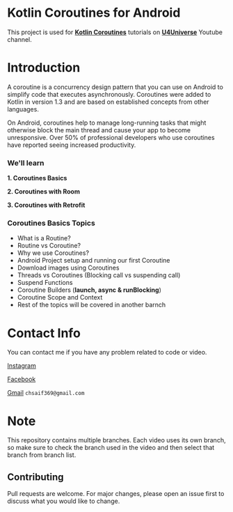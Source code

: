 # Kotlin Coroutines for Android

This project is used for **[Kotlin Coroutines](https://developer.android.com/kotlin/coroutines?gclsrc=aw.ds&&gclid=Cj0KCQjw-LOEBhDCARIsABrC0Tk4Du2iiyq88xodfFZpTh_bHpim_xKVpVwzgwz-ZwISXiWxEgIqVfcaAq3aEALw_wcB)** tutorials on **[U4Universe](https://www.youtube.com/u4universe)** Youtube channel.

# Introduction
A coroutine is a concurrency design pattern that you can use on Android to simplify code that executes asynchronously. Coroutines were added to Kotlin in version 1.3 and are based on established concepts from other languages.

On Android, coroutines help to manage long-running tasks that might otherwise block the main thread and cause your app to become unresponsive. Over 50% of professional developers who use coroutines have reported seeing increased productivity.

### We'll learn

**1. Coroutines Basics**

**2. Coroutines with Room**

**3. Coroutines with Retrofit**

### Coroutines Basics Topics

* What is a Routine?
* Routine vs Coroutine?
* Why we use Coroutines?
* Android Project setup and running our first Coroutine
* Download images using Coroutines
* Threads vs Coroutines (Blocking call vs suspending call)
* Suspend Functions
* Coroutine Builders (**launch, async & runBlocking**)
* Coroutine Scope and Context
* Rest of the topics will be covered in another barnch 


# Contact Info
You can contact me if you have any problem related to code or video.

[Instagram](https://www.instagram.com/saifi369/)

[Facebook](https://www.facebook.com/saifi369)

[Gmail](chsaif369@gmail.com)  ```chsaif369@gmail.com```

# Note

This repository contains multiple branches. Each video uses its own branch, so make sure to check the branch used in the video and then select that branch from branch list.

## Contributing
Pull requests are welcome. For major changes, please open an issue first to discuss what you would like to change.
